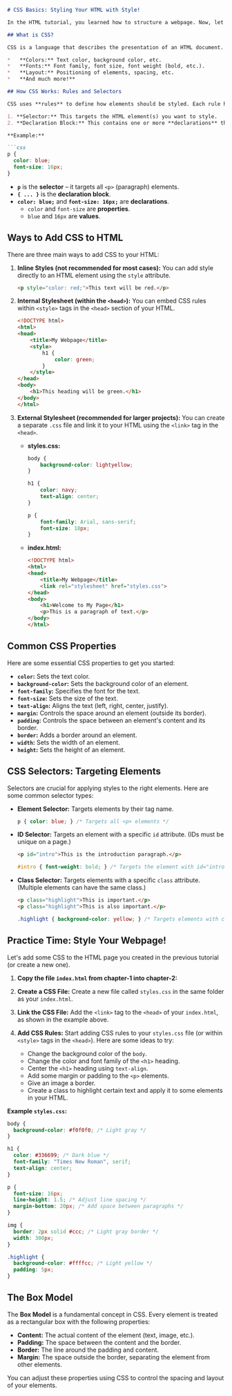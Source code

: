 ```markdown
# CSS Basics: Styling Your HTML with Style!

In the HTML tutorial, you learned how to structure a webpage. Now, let's add some style and personality with CSS (Cascading Style Sheets)! This tutorial will give you a quick introduction to CSS and show you how to make your webpages look awesome.

## What is CSS?

CSS is a language that describes the presentation of an HTML document. It controls things like:

*   **Colors:** Text color, background color, etc.
*   **Fonts:** Font family, font size, font weight (bold, etc.).
*   **Layout:** Positioning of elements, spacing, etc.
*   **And much more!**

## How CSS Works: Rules and Selectors

CSS uses **rules** to define how elements should be styled. Each rule has two main parts:

1. **Selector:** This targets the HTML element(s) you want to style.
2. **Declaration Block:** This contains one or more **declarations** that specify the style properties and their values.

**Example:**

```css
p {
  color: blue;
  font-size: 16px;
}
```

*   **`p`** is the **selector** – it targets all `<p>` (paragraph) elements.
*   **`{ ... }`** is the **declaration block**.
*   **`color: blue;`** and **`font-size: 16px;`** are **declarations**.
    *   `color` and `font-size` are **properties**.
    *   `blue` and `16px` are **values**.

## Ways to Add CSS to HTML

There are three main ways to add CSS to your HTML:

1. **Inline Styles (not recommended for most cases):** You can add style directly to an HTML element using the `style` attribute.

    ```html
    <p style="color: red;">This text will be red.</p>
    ```

2. **Internal Stylesheet (within the `<head>`):** You can embed CSS rules within `<style>` tags in the `<head>` section of your HTML.

    ```html
    <!DOCTYPE html>
    <html>
    <head>
        <title>My Webpage</title>
        <style>
            h1 {
                color: green;
            }
        </style>
    </head>
    <body>
        <h1>This heading will be green.</h1>
    </body>
    </html>
    ```

3. **External Stylesheet (recommended for larger projects):** You can create a separate `.css` file and link it to your HTML using the `<link>` tag in the `<head>`.

    *   **styles.css:**

        ```css
        body {
            background-color: lightyellow;
        }

        h1 {
            color: navy;
            text-align: center;
        }

        p {
            font-family: Arial, sans-serif;
            font-size: 18px;
        }
        ```

    *   **index.html:**

        ```html
        <!DOCTYPE html>
        <html>
        <head>
            <title>My Webpage</title>
            <link rel="stylesheet" href="styles.css">
        </head>
        <body>
            <h1>Welcome to My Page</h1>
            <p>This is a paragraph of text.</p>
        </body>
        </html>
        ```

## Common CSS Properties

Here are some essential CSS properties to get you started:

*   **`color`:** Sets the text color.
*   **`background-color`:** Sets the background color of an element.
*   **`font-family`:** Specifies the font for the text.
*   **`font-size`:** Sets the size of the text.
*   **`text-align`:** Aligns the text (left, right, center, justify).
*   **`margin`:** Controls the space around an element (outside its border).
*   **`padding`:** Controls the space between an element's content and its border.
*   **`border`:** Adds a border around an element.
*   **`width`:** Sets the width of an element.
*   **`height`:** Sets the height of an element.

## CSS Selectors: Targeting Elements

Selectors are crucial for applying styles to the right elements. Here are some common selector types:

*   **Element Selector:** Targets elements by their tag name.

    ```css
    p { color: blue; } /* Targets all <p> elements */
    ```

*   **ID Selector:** Targets an element with a specific `id` attribute. (IDs must be unique on a page.)

    ```html
    <p id="intro">This is the introduction paragraph.</p>
    ```

    ```css
    #intro { font-weight: bold; } /* Targets the element with id="intro" */
    ```

*   **Class Selector:** Targets elements with a specific `class` attribute. (Multiple elements can have the same class.)

    ```html
    <p class="highlight">This is important.</p>
    <p class="highlight">This is also important.</p>
    ```

    ```css
    .highlight { background-color: yellow; } /* Targets elements with class="highlight" */
    ```

## Practice Time: Style Your Webpage!

Let's add some CSS to the HTML page you created in the previous tutorial (or create a new one).

1. **Copy the file `index.html` from chapter-1 into chapter-2:**

2. **Create a CSS File:** Create a new file called `styles.css` in the same folder as your `index.html`.

2. **Link the CSS File:** Add the `<link>` tag to the `<head>` of your `index.html`, as shown in the example above.

3. **Add CSS Rules:** Start adding CSS rules to your `styles.css` file (or within `<style>` tags in the `<head>`). Here are some ideas to try:

    *   Change the background color of the `body`.
    *   Change the color and font family of the `<h1>` heading.
    *   Center the `<h1>` heading using `text-align`.
    *   Add some margin or padding to the `<p>` elements.
    *   Give an image a border.
    *   Create a class to highlight certain text and apply it to some elements in your HTML.

**Example `styles.css`:**

```css
body {
  background-color: #f0f0f0; /* Light gray */
}

h1 {
  color: #336699; /* Dark blue */
  font-family: "Times New Roman", serif;
  text-align: center;
}

p {
  font-size: 16px;
  line-height: 1.5; /* Adjust line spacing */
  margin-bottom: 20px; /* Add space between paragraphs */
}

img {
  border: 2px solid #ccc; /* Light gray border */
  width: 300px;
}

.highlight {
  background-color: #ffffcc; /* Light yellow */
  padding: 5px;
}
```

## The Box Model

The **Box Model** is a fundamental concept in CSS. Every element is treated as a rectangular box with the following properties:

*   **Content:** The actual content of the element (text, image, etc.).
*   **Padding:** The space between the content and the border.
*   **Border:** The line around the padding and content.
*   **Margin:** The space outside the border, separating the element from other elements.

You can adjust these properties using CSS to control the spacing and layout of your elements.
